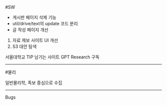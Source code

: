 #SW

- 게시판 페이지 삭제 기능
- util/drive/text의 update 코드 분리
- 글 작성 페이지 개선
1. 자료 제보 사이트 UI 개선
3. S3 대안 탐색

서울대학교 TIP 남기는 사이트
GPT Research 구독

---

#물리

일반물리학, 족보 중심으로 수집

---

Bugs
